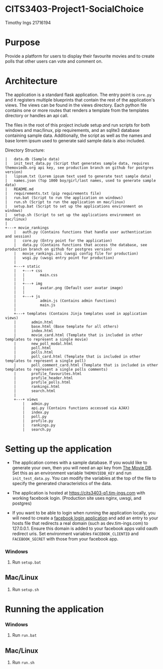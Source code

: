 # CITS3403-Project1-SocialChoice

Timothy Ings 21716194

# Purpose

Provide a platform for users to display their favourite movies and to create polls that other users can vote and comment on.

# Architecture

The application is a standard flask application. The entry point is `core.py` and it registers multiple blueprints that contain the rest of the application's views. The views can be found in the views directory. Each python file contains one or more routes that renders a template from the templates directory or handles an api call.

The files in the root of this project include setup and run scripts for both windows and mac/linux, pip requirements, and an sqlite3 database containing sample data. Additionally, the script as well as the names and base lorem ipsum used to generate said sample data is also included.

Directory Structure:

    |   data.db (Sample data)
    |   init_test_data.py (Script that generates sample data, requires themoviedb.org api key, see production branch on github for postgres version)
    |   lipsum.txt (Lorem ipsum text used to generate test sample data)
    |   names.json (Top 1000 boy/girl/last names, used to generate sample data)
    |   README.md
    |   requirements.txt (pip requirements file) 
    |   run.bat (Script to run the application on windows)
    |   run.sh (Script to run the application on mac/linux)
    |   setup.bat (Script to set up the applications environment on windows)
    |   setup.sh (Script to set up the applications environment on mac/linux)
    |  
    +---+ movie_rankings  
        |   auth.py (Contains functions that handle user authentication and session)
        |   core.py (Entry point for the application)
        |   data.py (Contains functions that access the database, see production branch on github for postgres version)
        |   movie_rankings.ini (uwsgi config file for production)
        |   wsgi.py (uwsgi entry point for production)
        |  
        +---+ static  
        |   +---+ css  
        |   |       main.css  
        |   |  
        |   +---+ img  
        |   |       avatar.png (Default user avatar image)
        |   |  
        |   +---+ js  
        |           admin.js (Contains admin functions)
        |           main.js  
        |  
        +---+ templates (Contains Jinja templates used in application views)
        |       admin.html
        |       base.html (Base template for all others)
        |       index.html  
        |       movie_card.html (Template that is included in other templates to represent a single movie)
        |       new_poll_modal.html  
        |       poll.html  
        |       polls.html  
        |       poll_card.html (Template that is included in other templates to represent a single poll)
        |       poll_comment_card.html (Template that is included in other templates to represent a single polls comments)
        |       profile_favourites.html  
        |       profile_header.html  
        |       profile_polls.html  
        |       rankings.html  
        |       search.html  
        |  
        +---+ views  
            |   admin.py
            |   api.py (Contains functions accessed via AJAX)
            |   index.py
            |   poll.py  
            |   profile.py  
            |   rankings.py  
            |   search.py  

# Setting up the application

- The application comes with a sample database. If you would like to generate your own, then you will need an api key from [The Movie DB](https://themoviedb.org). Set this as an environment variable `THEMOVIEDB_KEY` and run `init_test_data.py`. You can modify the variables at the top of the file to specify the generated characteristics of the data.

- The application is hosted at https://cits3403-p1.tim-ings.com with working facebook login. (Production site uses nginx, uwsgi, and postgres)

- If you want to be able to login when running the application locally, you will need to create a [facebook login application](https://developers.facebook.com/) and add an entry to your hosts file that redirects a real domain (such as dev.tim-ings.com) to 127.0.0.1. Ensure this domain is added to your facebook apps valid oauth redirect uris. Set environment variables `FACEBOOK_CLIENTID` and `FACEBOOK_SECRET` with those from your facebook app.

### Windows

1. Run `setup.bat`

## Mac/Linux

1. Run `setup.sh`

# Running the application

### Windows

1. Run `run.bat`

## Mac/Linux

1. Run `run.sh`
